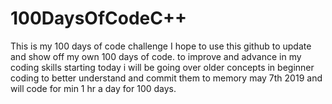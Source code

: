 # 100DaysOfCodeC++
This is my 100 days of code challenge I hope to use this github to update and show off my own 100 days of code. to improve and advance in my coding skills starting today i will be going over older concepts in beginner coding to better understand and commit them to memory
 may 7th 2019 and will code for min 1 hr a day for 100 days.

